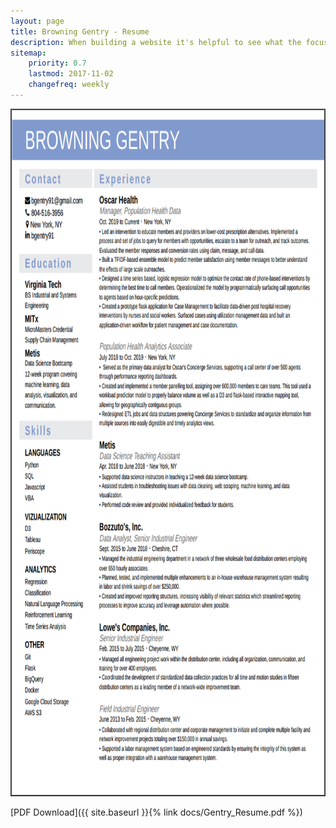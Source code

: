 ```yaml
---
layout: page
title: Browning Gentry - Resume
description: When building a website it's helpful to see what the focus of your site is. This page is an example of how to show a website's focus.
sitemap:
    priority: 0.7
    lastmod: 2017-11-02
    changefreq: weekly
---
```

<img src="/docs/Gentry_Resume.png" alt="Me" style="width: 850; height:1100px"/>

[PDF Download]({{ site.baseurl }}{% link docs/Gentry_Resume.pdf %})
